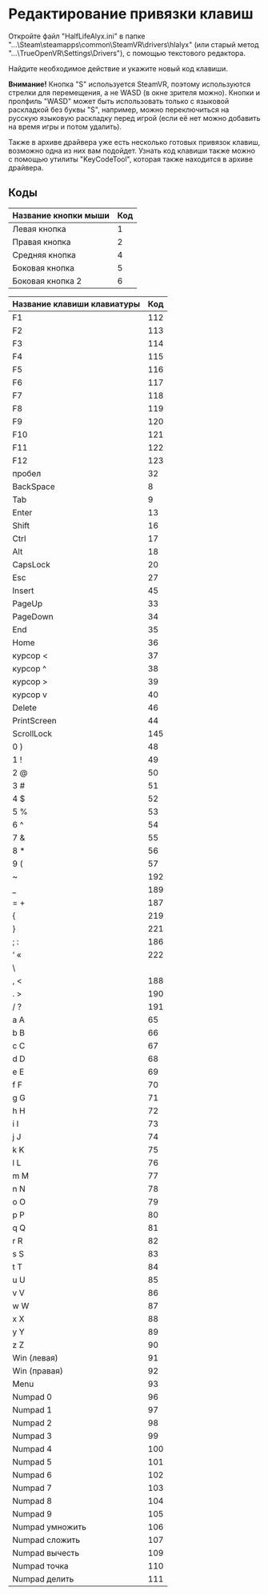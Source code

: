 ﻿# Редактирование привязки клавиш
Откройте файл "HalfLifeAlyx.ini" в папке "...\Steam\steamapps\common\SteamVR\drivers\hlalyx" (или старый метод "...\TrueOpenVR\Settings\Drivers"), с помощью текстового редактора.

Найдите необходимое действие и укажите новый код клавиши.


**Внимание!** Кнопка "S" используется SteamVR, поэтому используются стрелки для перемещения, а не WASD (в окне зрителя можно). Кнопки и пролфиль "WASD" может быть использовать только с языковой раскладкой без буквы "S", например, можно переключиться на русскую языковую раскладку перед игрой (если её нет можно добавить на время игры и потом удалить).



Также в архиве драйвера уже есть несколько готовых привязок клавиш, возможно одна из них вам подойдет. Узнать код клавиши также можно с помощью утилиты "KeyCodeTool", которая также находится в архиве драйвера.

## Коды
Название кнопки мыши | Код
------------ | -------------
Левая кнопка | 1
Правая кнопка | 2
Средняя кнопка | 4
Боковая кнопка | 5
Боковая кнопка 2 | 6


Название клавиши клавиатуры | Код
------------ | -------------
F1 | 112
F2 | 113
F3 | 114
F4 | 115
F5 | 116
F6 | 117
F7 | 118
F8 | 119
F9 | 120
F10 | 121
F11 | 122
F12 | 123
пробел | 32
BackSpace | 8
Tab | 9
Enter | 13
Shift | 16
Ctrl | 17
Alt | 18
CapsLock | 20
Esc | 27
Insert | 45
PageUp | 33
PageDown | 34
End | 35
Home | 36
курсор < | 37
курсор ^ | 38
курсор > | 39
курсор v | 40
Delete | 46
PrintScreen | 44
ScrollLock | 145
0 ) | 48
1 ! | 49
2 @ | 50
3 # | 51
4 $ | 52
5 % | 53
6 ^ | 54
7 & | 55
8 * | 56
9 ( | 57
~ | 192
_ | 189
= + | 187
{ | 219
} | 221
; : | 186
‘ « | 222
\ | | 220
, < | 188
. > | 190
/ ? | 191
a A | 65
b B | 66
c C | 67
d D | 68
e E | 69
f F | 70
g G | 71
h H | 72
i I | 73
j J | 74
k K | 75
l L | 76
m M | 77
n N | 78
o O | 79
p P | 80
q Q | 81
r R | 82
s S | 83
t T | 84
u U | 85
v V | 86
w W | 87
x X | 88
y Y | 89
z Z | 90
Win (левая) | 91
Win (правая) | 92
Menu | 93
Numpad 0 | 96
Numpad 1 | 97
Numpad 2 | 98
Numpad 3 | 99
Numpad 4 | 100
Numpad 5 | 101
Numpad 6 | 102
Numpad 7 | 103
Numpad 8 | 104
Numpad 9 | 105
Numpad умножить | 106
Numpad сложить | 107
Numpad вычесть | 109
Numpad точка | 110
Numpad делить | 111
